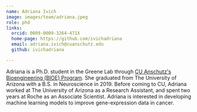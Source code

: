 ```yaml
---
name: Adriana Ivich
image: images/team/adriana.jpeg
role: phd
links:
  orcid: 0009-0009-3264-471X
  home-page: https://github.com/ivichadriana
  email: adriana.ivich@cuanschutz.edu
  github: ivichadriana

---
```


Adriana is a Ph.D. student in the Greene Lab through [CU Anschutz's Bioengineering (BIOE) Program](https://engineering.ucdenver.edu/bioengineering).
She graduated from The University of Arizona with a B.S. in Neuroscience in 2019.
Before coming to CU, Adriana worked at The University of Arizona as a Research Assistant, and spent two years at Roche as an Associate Scientist.
Adriana is interested in developing machine learning models to improve gene-expression data in cancer.
